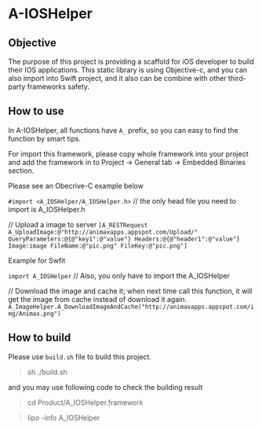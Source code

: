 A-IOSHelper
===========

## Objective
The purpose of this project is providing a scaffold for iOS developer to build their IOS applications. This static library is using Objective-c, and you can also import into Swift project, and it also can be combine with other third-party frameworks safety.

## How to use
In A-IOSHelper, all functions have `A_` prefix, so you can easy to find the function by smart tips.

For import this framework, please copy whole framework into your project and add the framework in to Project -> General tab -> Embedded Binaries section.

Please see an Obecrive-C example below

`#import <A_IOSHelper/A_IOSHelper.h>` // the only head file you need to import is A_IOSHelper.h 

// Upload a image to server
`[A_RESTRequest A_UploadImage:@"http://animaxapps.appspot.com/Upload/" QueryParameters:@{@"key1":@"value"} Headers:@{@"header1":@"value"} Image:image FileName:@"pic.png" FileKey:@"pic.png"]`

Example for Swfit

`import A_IOSHelper` // Also, you only have to import the A_IOSHelper

// Download the image and cache it; when next time call this function, it will get the image from cache instead of download it again.
`A_ImageHelper.A_DownloadImageAndCache("http://animaxapps.appspot.com/img/Animax.png")`


## How to build 
Please use `build.sh` file to build this project.
> sh ./build.sh

and you may use following code to check the building result 
> cd Product/A_IOSHelper.framework

> lipo -info A_IOSHelper


